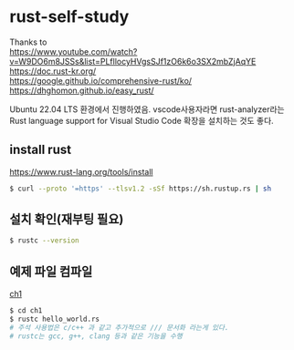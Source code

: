 # rust-self-study
Thanks to  \
https://www.youtube.com/watch?v=W9DO6m8JSSs&list=PLfllocyHVgsSJf1zO6k6o3SX2mbZjAqYE  \
https://doc.rust-kr.org/  \
https://google.github.io/comprehensive-rust/ko/  \
https://dhghomon.github.io/easy_rust/

Ubuntu 22.04 LTS 환경에서 진행하였음. vscode사용자라면 rust-analyzer라는 Rust language support for Visual Studio Code 확장을 설치하는 것도 좋다.
## install rust
https://www.rust-lang.org/tools/install
```bash
$ curl --proto '=https' --tlsv1.2 -sSf https://sh.rustup.rs | sh
```
## 설치 확인(재부팅 필요)
```bash
$ rustc --version
```
## 예제 파일 컴파일
[ch1](ch1/ch1.md)
```bash
$ cd ch1
$ rustc hello_world.rs
# 주석 사용법은 c/c++ 과 같고 추가적으로 /// 문서화 라는게 있다.
# rustc는 gcc, g++, clang 등과 같은 기능을 수행
```